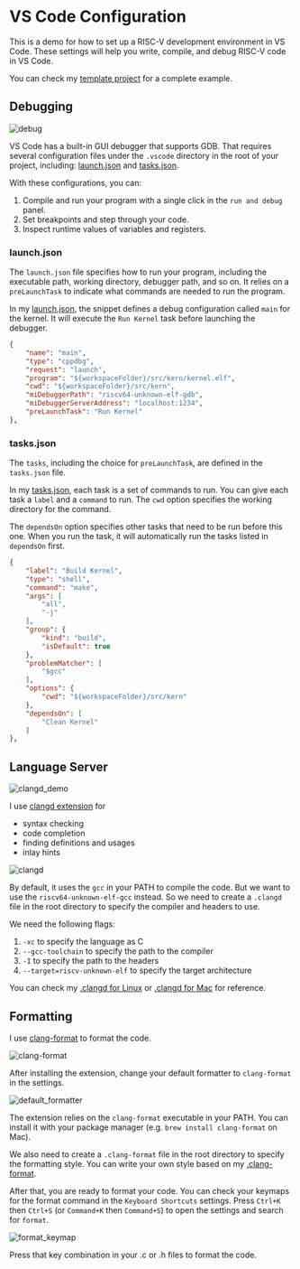 # VS Code Configuration

This is a demo for how to set up a RISC-V development environment in VS Code.
These settings will help you write, compile, and debug RISC-V code in VS Code.

You can check my [template project](./template/) for a complete example.

## Debugging

![debug](./resources/debug.png)

VS Code has a built-in GUI debugger that supports GDB.
That requires several configuration files under the `.vscode` directory in the root of your project, including: [launch.json](./template/.vscode/launch.json) and [tasks.json](./template/.vscode/tasks.json).

With these configurations, you can:
1. Compile and run your program with a single click in the `run and debug` panel.
2. Set breakpoints and step through your code.
3. Inspect runtime values of variables and registers.

### launch.json

The `launch.json` file specifies how to run your program, including the executable path, working directory, debugger path, and so on.
It relies on a `preLaunchTask` to indicate what commands are needed to run the program.

In my [launch.json](./template/.vscode/launch.json), the snippet defines a debug configuration
called `main` for the kernel.
It will execute the `Run Kernel` task before launching the debugger.

```json
{
    "name": "main",
    "type": "cppdbg",
    "request": "launch",
    "program": "${workspaceFolder}/src/kern/kernel.elf",
    "cwd": "${workspaceFolder}/src/kern",
    "miDebuggerPath": "riscv64-unknown-elf-gdb",
    "miDebuggerServerAddress": "localhost:1234",
    "preLaunchTask": "Run Kernel"
},
```

### tasks.json

The `tasks`, including the choice for `preLaunchTask`, are defined in the `tasks.json` file.

In my [tasks.json](./template/.vscode/tasks.json), each task is a set of commands to run.
You can give each task a `label` and a `command` to run.
The `cwd` option specifies the working directory for the command.

The `dependsOn` option specifies other tasks that need to be run before this one.
When you run the task, it will automatically run the tasks listed in `dependsOn` first.

```json
{
    "label": "Build Kernel",
    "type": "shell",
    "command": "make",
    "args": [
        "all",
        "-j"
    ],
    "group": {
        "kind": "build",
        "isDefault": true
    },
    "problemMatcher": [
        "$gcc"
    ],
    "options": {
        "cwd": "${workspaceFolder}/src/kern"
    },
    "dependsOn": [
        "Clean Kernel"
    ]
},
```

## Language Server

![clangd_demo](./resources/clangd_demo.gif)

I use [clangd extension](https://marketplace.visualstudio.com/items?itemName=llvm-vs-code-extensions.vscode-clangd)
for
- syntax checking
- code completion
- finding definitions and usages
- inlay hints

![clangd](./resources/clangd.png)

By default, it uses the `gcc` in your PATH to compile the code.
But we want to use the `riscv64-unknown-elf-gcc` instead.
So we need to create a `.clangd` file in the root directory to specify the compiler and headers to use.

We need the following flags:
1. `-xc` to specify the language as C
2. `--gcc-toolchain` to specify the path to the compiler
3. `-I` to specify the path to the headers
4. `--target=riscv-unknown-elf` to specify the target architecture

You can check my [.clangd for Linux](./resources/.clangd_linux) or [.clangd for Mac](./resources/.clangd_mac) for reference.

## Formatting

I use [clang-format](https://marketplace.visualstudio.com/items?itemName=xaver.clang-format)
to format the code.

![clang-format](./resources/clang_format.png)

After installing the extension, change your default formatter to `clang-format` in the settings.

![default_formatter](./resources/default_formatter.png)

The extension relies on the `clang-format` executable in your PATH.
You can install it with your package manager (e.g. `brew install clang-format` on Mac).

We also need to create a `.clang-format` file in the root directory to specify the formatting style.
You can write your own style based on my [.clang-format](./template/.clang-format).

After that, you are ready to format your code.
You can check your keymaps for the format command in the `Keyboard Shortcuts` settings.
Press `Ctrl+K` then `Ctrl+S` (or `Command+K` then `Command+S`) to open the settings and search for `format`.

![format_keymap](./resources/format_keymap.png)

Press that key combination in your .c or .h files to format the code.